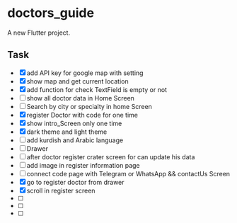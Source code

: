 # doctors_guide

A new Flutter project.

## Task

- [X] add API key for google map with setting
- [X] show map and get current location 
- [x] add function for check TextField is empty or not
- [ ] show all doctor data in Home Screen 
- [ ] Search by city or specialty in home Screen
- [x] register Doctor with code for one time
- [x] show intro_Screen only one time
- [x] dark theme and light theme
- [ ] add kurdish and Arabic language
- [ ] Drawer
- [ ] after doctor register crater screen for can update his data
- [ ] add image in register information page
- [ ] connect code page with Telegram or WhatsApp  && contactUs Screen 
- [X] go to register doctor from drawer 
- [x] scroll in register screen
- [ ] 
- [ ]
- [ ]



